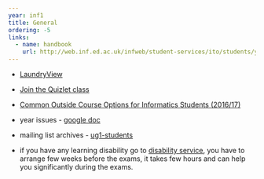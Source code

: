 ```yaml
---
year: inf1
title: General
ordering: -5
links:
  - name: handbook
    url: http://web.inf.ed.ac.uk/infweb/student-services/ito/students/year1
---
```


- [LaundryView](http://www.laundryview.com/lvs.php?s=264)
- [Join the Quizlet class](https://quizlet.com/join/wNgrn2wSu)
- [Common Outside Course Options for Informatics Students (2016/17)](http://homepages.inf.ed.ac.uk/imurray2/pt/outside_courses_16-17.html)

- year issues - [google doc](https://docs.google.com/document/d/1u59nYYNTbRK9dqwA-dQ_DbBbm5JyWSrdGXZYRAY61wM/edit)
- mailing list archives - [ug1-students](https://lists.inf.ed.ac.uk/mailman/private/ug1-students/)
- if you have any learning disability go to [disability service](http://www.ed.ac.uk/student-disability-service/about), you have to arrange few weeks before the exams, it takes few hours and can help you significantly during the exams. 
